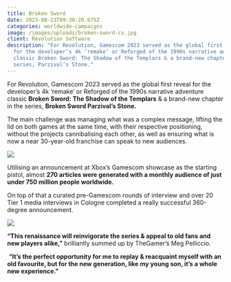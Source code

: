 ```yaml
---
title: Broken Sword
date: 2023-08-23T09:30:20.675Z
categories: worldwide-campaigns
image: /images/uploads/broken-sword-cs.jpg
client: Revolution Software
description: "For Revolution, Gamescom 2023 served as the global first reveal
  for the developer’s 4k ‘remake’ or Reforged of the 1990s narrative adventure
  classic Broken Sword: The Shadow of the Templars & a brand-new chapter in the
  series, Parzival’s Stone."
---
```

For Revolution, Gamescom 2023 served as the global first reveal for the developer’s 4k ‘remake’ or Reforged of the 1990s narrative adventure classic **Broken Sword: The Shadow of the Templars** & a brand-new chapter in the series, **Broken Sword Parzival’s Stone.**

The main challenge was managing what was a complex message, lifting the lid on both games at the same time, with their respective positioning, without the projects cannibalising each other, as well as ensuring what is now a near 30-year-old franchise can speak to new audiences.



![](/images/uploads/bs-cs-1.png)



Utilising an announcement at Xbox’s Gamescom showcase as the starting pistol, almost **270 articles were generated with a monthly audience of just under 750 million people worldwide.**

On top of that a curated pre-Gamescom rounds of interview and over 20 Tier 1 media interviews in Cologne completed a really successful 360-degree announcement.

![](/images/uploads/bs-cs-2.png)



**“This renaissance will reinvigorate the series & appeal to old fans and new players alike,”** brilliantly summed up by TheGamer’s Meg Pelliccio.

 **“It’s the perfect opportunity for me to replay & reacquaint myself with an old favourite, but for the new generation, like my young son, it’s a whole new experience."**